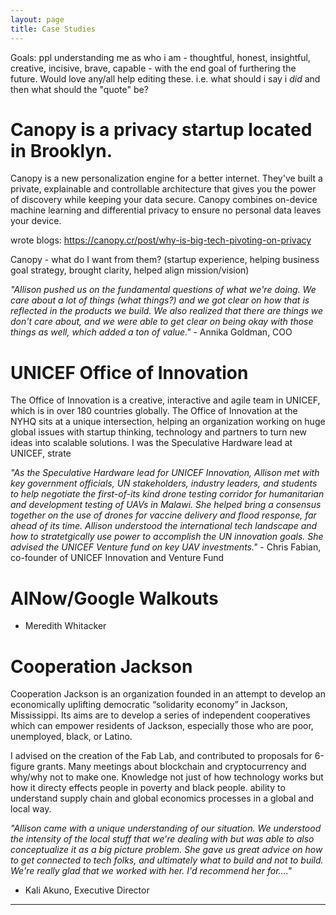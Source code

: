 ```yaml
---
layout: page
title: Case Studies
---
```



Goals: ppl understanding me as who i am - thoughtful, honest, insightful, creative, incisive, brave, capable - with the end goal of furthering the future. Would love any/all help editing these. i.e. what should i say i _did_ and then what should the "quote" be?

# Canopy is a privacy startup located in Brooklyn.

Canopy is a new personalization engine for a better internet. They've built a private, explainable and controllable architecture that gives you the power of discovery while keeping your data secure. Canopy combines on-device machine learning and differential privacy to ensure no personal data leaves your device. 

wrote blogs: https://canopy.cr/post/why-is-big-tech-pivoting-on-privacy

Canopy - what do I want from them? (startup experience, helping business goal strategy, brought clarity, helped align mission/vision)

*"Allison pushed us on the fundamental questions of what we're doing. We care about a lot of things (what things?) and we got clear on how that is reflected in the products we build. We also realized that there are things we don't care about, and we were able to get clear on being okay with those things as well, which added a ton of value."*
 	- Annika Goldman, COO


# UNICEF Office of Innovation

The Office of Innovation is a creative, interactive and agile team in UNICEF, which is in over 180 countries globally. The Office of Innovation at the NYHQ sits at a unique intersection, helping an organization working on huge global issues with startup thinking, technology and partners to turn new ideas into scalable solutions. 
I was the Speculative Hardware lead at UNICEF, strate

*"As the Speculative Hardware lead for UNICEF Innovation, Allison met with key government officials, UN stakeholders, industry leaders, and students to help negotiate the first-of-its kind drone testing corridor for humanitarian and development testing of UAVs in Malawi. She helped bring a consensus together on the use of drones for vaccine delivery and flood response, far ahead of its time. Allison understood the international tech landscape and how to stratetgically use power to accomplish the UN innovation goals. She advised the UNICEF Venture fund on key UAV investments."*
 	- Chris Fabian, co-founder of UNICEF Innovation and Venture Fund


# AINow/Google Walkouts

- Meredith Whitacker 


# Cooperation Jackson 
Cooperation Jackson is an organization founded in an attempt to develop an economically uplifting democratic “solidarity economy” in Jackson, Mississippi. Its aims are to develop a series of independent cooperatives which can empower residents of Jackson, especially those who are poor, unemployed, black, or Latino.

I advised on the creation of the Fab Lab, and contributed to proposals for 6-figure grants. Many meetings about blockchain and cryptocurrency and why/why not to make one. Knowledge not just of how technology works but how it directy effects people in poverty and black people. ability to understand supply chain and global economics processes in a global and local way.

*"Allison came with a unique understanding of our situation. We understood the intensity of the local stuff that we're dealing with but was able to also conceptualize it as a big picture problem. She gave us great advice on how to get connected to tech folks, and ultimately what to build and not to build. We're really glad that we worked with her. I'd recommend her for...."*	

- Kali Akuno, Executive Director 



	






***